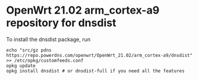 OpenWrt 21.02 arm_cortex-a9 repository for dnsdist
========

To install the dnsdist package, run

```
echo "src/gz pdns https://repo.powerdns.com/openwrt/OpenWrt_21.02/arm_cortex-a9/dnsdist" >> /etc/opkg/customfeeds.conf
opkg update
opkg install dnsdist # or dnsdist-full if you need all the features
```
